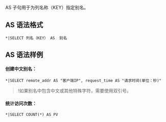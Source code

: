 

AS 子句用于为列名称（KEY）指定别名。

## AS 语法格式

```plaintext
*|SELECT 列名（KEY） AS  别名
```

## AS 语法样例

#### 创建中文别名：
```plaintext
*|SELECT remote_addr AS "客户端IP", request_time AS "请求时间(单位：秒)" 
```
>!如果别名中包含中文或其他特殊字符，需要使用双引号。


#### 统计访问次数：
```plaintext
*|SELECT COUNT(*) AS PV
```




